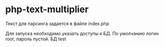 # php-text-multiplier
Текст для парсинга задается в файле index.php

Для запуска необходимо указать доступы к БД.
По умолчанию логин root, пароль пустой. БД test
